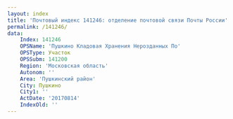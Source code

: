 ```yaml
---
layout: index
title: 'Почтовый индекс 141246: отделение почтовой связи Почты России'
permalink: /141246/
data:
    Index: 141246
    OPSName: 'Пушкино Кладовая Хранения Нерозданных По'
    OPSType: Участок
    OPSSubm: 141200
    Region: 'Московская область'
    Autonom: ''
    Area: 'Пушкинский район'
    City: Пушкино
    City1: ''
    ActDate: '20170814'
    IndexOld: ''
---
```

